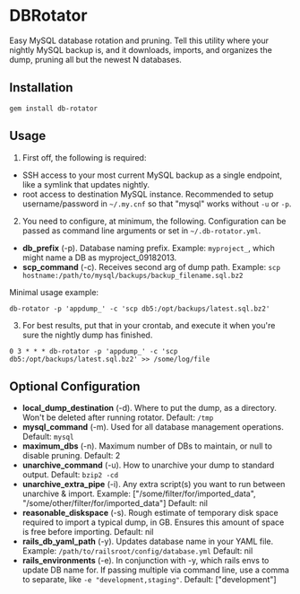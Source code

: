 # DBRotator
Easy MySQL database rotation and pruning. Tell this utility where your nightly MySQL backup is, and it downloads, imports, and organizes the dump, pruning all but the newest N databases.

## Installation

`gem install db-rotator`

## Usage

1. First off, the following is required:
  - SSH access to your most current MySQL backup as a single endpoint, like a symlink that updates nightly.
  - root access to destination MySQL instance. Recommended to setup username/password in `~/.my.cnf` so that "mysql" works without `-u` or `-p`.

2. You need to configure, at minimum, the following. Configuration can be passed as command line arguments or set in `~/.db-rotator.yml`.
  - **db_prefix** (-p). Database naming prefix. Example: `myproject_`, which might name a DB as myproject_09182013.
  - **scp_command** (-c). Receives second arg of dump path. Example: `scp hostname:/path/to/mysql/backups/backup_filename.sql.bz2`

  Minimal usage example:

  `db-rotator -p 'appdump_' -c 'scp db5:/opt/backups/latest.sql.bz2'`

3. For best results, put that in your crontab, and execute it when you're sure the nightly dump has finished.

  `0 3 * * * db-rotator -p 'appdump_' -c 'scp db5:/opt/backups/latest.sql.bz2' >> /some/log/file`

## Optional Configuration

- **local_dump_destination** (-d). Where to put the dump, as a directory. Won't be deleted after running rotator. Default: `/tmp`
- **mysql_command** (-m). Used for all database management operations. Default: `mysql`
- **maximum_dbs** (-n). Maximum number of DBs to maintain, or null to disable pruning. Default: 2
- **unarchive_command** (-u). How to unarchive your dump to standard output. Default: `bzip2 -cd`
- **unarchive_extra_pipe** (-i). Any extra script(s) you want to run between unarchive & import. Example: ["/some/filter/for/imported_data", "/some/other/filter/for/imported_data"] Default: nil
- **reasonable_diskspace** (-s). Rough estimate of temporary disk space required to import a typical dump, in GB. Ensures this amount of space is free before importing. Default: nil
- **rails_db_yaml_path** (-y). Updates database name in your YAML file. Example: `/path/to/railsroot/config/database.yml` Default: nil
- **rails_environments** (-e). In conjunction with -y, which rails envs to update DB name for. If passing multiple via command line, use a comma to separate, like `-e "development,staging"`. Default: ["development"]
